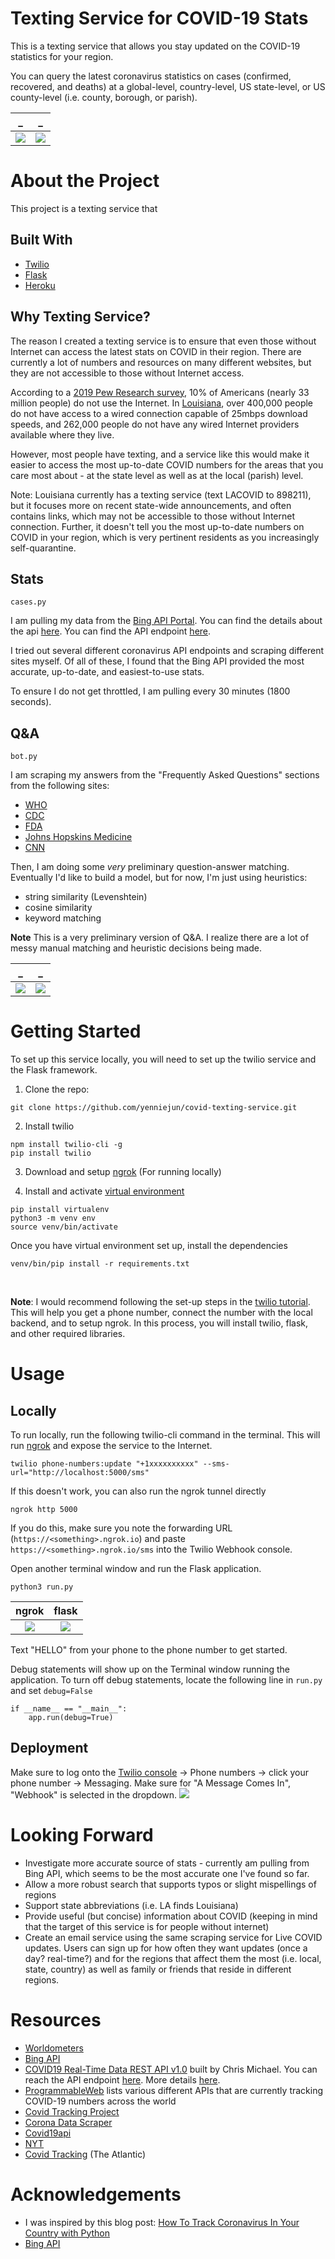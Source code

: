 # Texting Service for COVID-19 Stats

This is a texting service that allows you stay updated on the COVID-19 statistics for your region.

You can query the latest coronavirus statistics on cases (confirmed, recovered, and deaths) at a global-level, country-level, US state-level, or US county-level (i.e. county, borough, or parish).

_             |  _
:-------------------------:|:-------------------------:
![](/img/text_screenshot_1.png)  |  ![](/img/text_screenshot_2.png)

# About the Project
This project is a texting service that 

## Built With
* [Twilio](https://www.twilio.com/)
* [Flask](https://palletsprojects.com/p/flask/)
* [Heroku](https://devcenter.heroku.com/articles/getting-started-with-python)

## Why Texting Service?

The reason I created a texting service is to ensure that even those without Internet can access the latest stats on COVID in their region. There are currently a lot of numbers and resources on many different websites, but they are not accessible to those without Internet access. 

According to a [2019 Pew Research survey](https://www.pewresearch.org/fact-tank/2019/04/22/some-americans-dont-use-the-internet-who-are-they/), 10% of Americans (nearly 33 million people) do not use the Internet. In [Louisiana](https://broadbandnow.com/Louisiana), over 400,000 people do not have access to a wired connection capable of 25mbps download speeds, and 262,000 people do not have any wired Internet providers available where they live. 

However, most people have texting, and a service like this would make it easier to access the most up-to-date COVID numbers for the areas that you care most about - at the state level as well as at the local (parish) level.

Note: Louisiana currently has a texting service (text LACOVID to 898211), but it focuses more on recent state-wide announcements, and often contains links, which may not be accessible to those without Internet connection. Further, it doesn't tell you the most up-to-date numbers on COVID in your region, which is very pertinent residents as you increasingly self-quarantine.


## Stats
`cases.py`

I am pulling my data from the [Bing API Portal](https://bing.com/covid). You can find the details about the api [here](https://www.programmableweb.com/api/bing-covid-19-data-rest-api-v10). You can find the API endpoint [here](https://bing.com/covid/data). 

I tried out several different coronavirus API endpoints and scraping different sites myself. Of all of these, I found that the Bing API provided the most accurate, up-to-date, and easiest-to-use stats.

To ensure I do not get throttled, I am pulling every 30 minutes (1800 seconds). 

## Q&A
`bot.py`

I am scraping my answers from the "Frequently Asked Questions" sections from the following sites:
* [WHO]('https://www.who.int/news-room/q-a-detail/q-a-coronaviruses')
* [CDC]('https://www.cdc.gov/coronavirus/2019-ncov/faq.html')
* [FDA]('https://www.fda.gov/emergency-preparedness-and-response/coronavirus-disease-2019-covid-19/coronavirus-disease-2019-covid-19-frequently-asked-questions'
)
* [Johns Hopskins Medicine]('https://www.hopkinsmedicine.org/health/conditions-and-diseases/coronavirus/coronavirus-frequently-asked-questions'
)
* [CNN]('https://www.cnn.com/interactive/2020/health/coronavirus-questions-answers/') 

Then, I am doing some *very* preliminary question-answer matching. Eventually I'd like to build a model, but for now, I'm just using heuristics:
* string similarity (Levenshtein)
* cosine similarity
* keyword matching

**Note**
This is a very preliminary version of Q&A. I realize there are a lot of messy manual matching and heuristic decisions being made.


_             |  _
:-------------------------:|:-------------------------:
![](/img/text_screenshot_3.png)  |  ![](/img/text_screenshot_4.png)


# Getting Started

To set up this service locally, you will need to set up the twilio service and the Flask framework.

1. Clone the repo: 

```git clone https://github.com/yenniejun/covid-texting-service.git```

2. Install twilio
```
npm install twilio-cli -g
pip install twilio
```

3. Download and setup [ngrok](https://ngrok.com/download) (For running locally)

4. Install and activate [virtual environment](https://packaging.python.org/guides/installing-using-pip-and-virtual-environments/)
```
pip install virtualenv
python3 -m venv env
source venv/bin/activate
```
Once you have virtual environment set up, install the dependencies
```
venv/bin/pip install -r requirements.txt
```
<br/>

<b>Note</b>: I would recommend following the set-up steps in the [twilio tutorial](https://www.twilio.com/docs/sms/quickstart/python-msg-svc). This will help you get a phone number, connect the number with the local backend, and to setup ngrok. In this process, you will install twilio, flask, and other required libraries.


# Usage

## Locally
To run locally, run the following twilio-cli command in the terminal. This will run [ngrok](https://ngrok.com/) and expose the service to the Internet. 

`twilio phone-numbers:update "+1xxxxxxxxxx" --sms-url="http://localhost:5000/sms"
`

If this doesn't work, you can also run the ngrok tunnel directly
```
ngrok http 5000
```

If you do this, make sure you note the forwarding URL (`https://<something>.ngrok.io`) and paste `https://<something>.ngrok.io/sms` into the Twilio Webhook console.

Open another terminal window and run the Flask application.

`
python3 run.py
`


ngrok             |  flask
:-------------------------:|:-------------------------:
![](/img/ngrok.png)  |  ![](/img/runpy.png)


Text "HELLO" from your phone to the phone number to get started. 

Debug statements will show up on the Terminal window running the application.
To turn off debug statements, locate the following line in `run.py` and set `debug=False`
```
if __name__ == "__main__":
    app.run(debug=True)
```


## Deployment
Make sure to log onto the [Twilio console](https://www.twilio.com/) -> Phone numbers -> click your phone number -> Messaging. Make sure for "A Message Comes In", "Webhook" is selected in the dropdown.
![](/img/twilio_console.png) 



# Looking Forward
* Investigate more accurate source of stats - currently am pulling from Bing API, which seems to be the most accurate one I've found so far.
* Allow a more robust search that supports typos or slight mispellings of regions 
* Support state abbreviations (i.e. LA finds Louisiana)
* Provide useful (but concise) information about COVID (keeping in mind that the target of this service is for people without internet)
* Create an email service using the same scraping service for Live COVID updates. Users can sign up for how often they want updates (once a day? real-time?) and for the regions that affect them the most (i.e. local, state, country) as well as family or friends that reside in different regions.


# Resources
* [Worldometers](https://www.worldometers.info/coronavirus/country/us/) 
* [Bing API](https://bing.com/covid/data)
* [COVID19 Real-Time Data REST API v1.0](https://github.com/ChrisMichaelPerezSantiago/covid19) built by Chris Michael. You can reach the API endpoint [here](https://covid19-server.chrismichael.now.sh/api/v1). More details [here](https://www.programmableweb.com/api/covid19-real-time-data-rest-api-v10).
* [ProgrammableWeb](https://www.programmableweb.com/news/apis-to-track-coronavirus-covid-19/review/2020/03/27) lists various different APIs that are currently tracking COVID-19 numbers across the world
* [Covid Tracking Project](https://covidtracking.com/)
* [Corona Data Scraper](https://coronadatascraper.com/#home)
* [Covid19api](https://covid19api.com/)
* [NYT](https://github.com/nytimes/covid-19-data)
* [Covid Tracking](https://covidtracking.com/) (The Atlantic)


# Acknowledgements
* I was inspired by this blog post: [How To Track Coronavirus In Your Country with Python](https://towardsdatascience.com/how-to-track-coronavirus-with-python-a5320b778c8e) 
* [Bing API](https://bing.com/covid/data)






